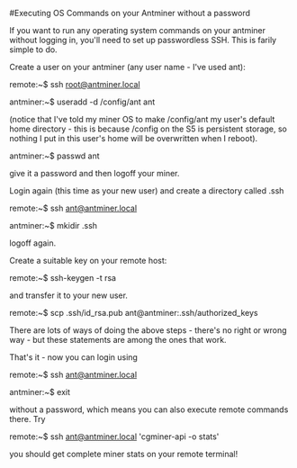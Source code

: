 #Executing OS Commands on your Antminer without a password

If you want to run any operating system commands on your antminer without logging in, you'll need to set up passwordless SSH. This is farily simple to do.

Create a user on your antminer (any user name - I've used ant):

remote:~$ ssh root@antminer.local

antminer:~$ useradd -d /config/ant ant

(notice that I've told my miner OS to make /config/ant my user's default home directory - this is because /config on the S5 is persistent storage, so nothing I put in this user's home will be overwritten when I reboot).

antminer:~$ passwd ant

give it a password and then logoff your miner.

Login again (this time as your new user) and create a directory called .ssh

remote:~$ ssh ant@antminer.local

antminer:~$ mkidir .ssh

logoff again.

Create a suitable key on your remote host:

remote:~$ ssh-keygen -t rsa

and transfer it to your new user.

remote:~$ scp .ssh/id_rsa.pub ant@antminer:.ssh/authorized_keys

There are lots of ways of doing the above steps - there's no right or wrong way - but these statements are among the ones that work.

That's it - now you can login using

remote:~$ ssh ant@antminer.local

antminer:~$ exit

without a password, which means you can also execute remote commands there. Try

remote:~$ ssh ant@antminer.local 'cgminer-api -o stats'

you should get complete miner stats on your remote terminal!
